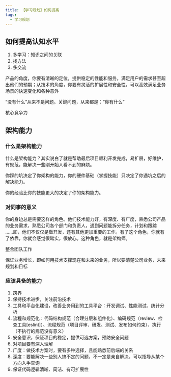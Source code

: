 ```yaml
---
title: 【学习规划】如何提高
tags:
  - 学习规划
---
```


## 如何提高认知水平

1. 多学习：知识之间的关联
2. 找方法
3. 多交流

产品的角度，你要有清晰的定位，提供稳定的性能和服务，满足用户的需求甚至超出他们的预期；从技术的角度，你要有灵活的扩展性和安全性，可以高效满足业务场景的快速变化和各种意外

“没有什么”从来不是问题。关键问题，从来都是：“你有什么”

核心竞争力

## 架构能力

### 什么是架构能力

什么是架构能力？其实说白了就是帮助最后项目顺利开发完成，易扩展，好维护，有规范，能解决一些刚开始人看不到的麻烦。

你踩的坑决定了你架构的能力，你的硬件基础（掌握技能）只决定了你遇坑之后的解决能力。

你的经验比你的技能更大的决定了你的架构能力。

### 对同事的意义

你的身边总是需要这样的角色。他们技术能力好，有深度、有广度，熟悉公司产品的业务需求，熟悉公司各个部门和负责人，遇到问题能拆分任务，计划和跟踪 ……即，他们不仅仅是做开发，还有其他更加重要的工作。有了这个角色，你就有了依靠，你就会感觉很踏实，很放心。这种角色，就是架构师。

整合团队工作

保证业务增长，即如何用技术支撑现在和未来的业务，所以要清楚公司业务，未来规划和目标

### 应该具备的能力

1. 跨界
2. 保持技术进步，关注前沿技术
3. 工具和平台化建设，改善业务用到的工具平台：开发调试、性能测试、统计分析
4. 流程和规范化：代码结构规范（合理分层和组件化）、编码规范（review、检查工具[eslint]）、流程规范（项目评审、研发、测试、发布如何约束）、执行（不执行的规范没有意义）
5. 安全意识，保证项目的稳定，提供可选方案，预防安全问题
6. 对项目要有深入理解
7. 广度：做技术方案时，要有多种选择，且能熟悉前后端的关系
8. 深度：要能解决一些别人搞不定的问题，不一定是亲自解决，可以指导从某个方向入手查询
9. 保证代码逻辑清晰、简洁、有可扩展性
